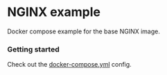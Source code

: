 # NGINX example

Docker compose example for 
the base NGINX image.

### Getting started
Check out the [docker-compose.yml](./docker-compose.yml) config.
